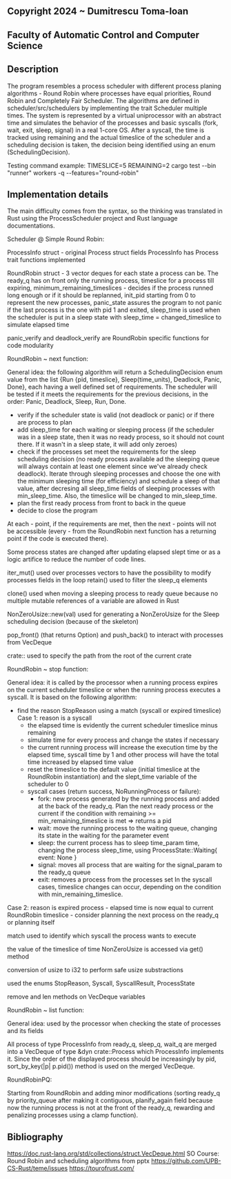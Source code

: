 ## Copyright 2024 ~ Dumitrescu Toma-Ioan

## Faculty of Automatic Control and Computer Science

## Description

The program resembles a process scheduler with different process
planing algorithms - Round Robin where processes have equal priorities,
Round Robin and Completely Fair Scheduler. The algorithms are defined
in scheduler/src/schedulers by implementing the trait Scheduler multiple
times. The system is represented by a virtual uniprocessor with an abstract
time and simulates the behavior of the processes and basic syscalls (fork,
wait, exit, sleep, signal) in a real 1-core OS. After a syscall, the time
is tracked using remaining and the actual timeslice of the scheduler and
a scheduling decision is taken, the decision being identified using an
enum (SchedulingDecision).

Testing command example:
TIMESLICE=5 REMAINING=2 cargo test --bin "runner" workers -q --features="round-robin"


## Implementation details

The main difficulty comes from the syntax, so the thinking was translated in Rust
using the ProcessScheduler project and Rust language documentations.

Scheduler @ Simple Round Robin:

ProcessInfo struct - original Process struct fields
ProcessInfo has Process trait functions implemented

RoundRobin struct - 3 vector deques for each state
a process can be. The ready_q has on front only the
running process, timeslice for a process till
expiring, minimum_remaining_timeslices - decides if the
process runned long enough or if it should be replanned,
init_pid starting from 0 to represent the new processes,
panic_state assures the program to not panic if the last
process is the one with pid 1 and exited, sleep_time is
used when the scheduler is put in a sleep state with
sleep_time = changed_timeslice to simulate elapsed time

panic_verify and deadlock_verify are RoundRobin specific
functions for code modularity

RoundRobin ~ next function:

General idea: the following algorithm will return a SchedulingDecision
enum value from the list {Run {pid, timeslice}, Sleep(time_units),
Deadlock, Panic, Done}, each having a well defined set of requirements.
The scheduler will be tested if it meets the requirements for the
previous decisions, in the order: Panic, Deadlock, Sleep, Run, Done.

- verify if the scheduler state is valid (not deadlock or panic) or
if there are process to plan
- add sleep_time for each waiting or sleeping process (if the
scheduler was in a sleep state, then it was no ready process, so
it should not count there. If it wasn't in a sleep state, it
will add only zeroes)
- check if the processes set meet the requirements for the
sleep scheduling decision (no ready process available ad the
sleeping queue will always contain at least one element since
we've already check deadlock). Iterate through sleeping processes
and choose the one with the minimum sleeping time (for efficiency)
and schedule a sleep of that value, after decresing all sleep_time
fields of sleeping processes with min_sleep_time. Also, the timeslice
will be changed to min_sleep_time.
- plan the first ready process from front to back in the queue
- decide to close the program

At each - point, if the requirements are met, then the next - points
will not be accessible (every - from the RoundRobin next function has
a returning point if the code is executed there).

Some process states are changed after updating elapsed slept time or
as a logic artifice to reduce the number of code lines.

iter_mut() used over processes vectors to have the possibility to modify
processes fields in the loop
retain() used to filter the sleep_q elements

clone() used when moving a sleeping process to ready queue because no
multiple mutable references of a variable are allowed in Rust

NonZeroUsize::new(val) used for generating a NonZeroUsize for the
Sleep scheduling decision (because of the skeleton)

pop_front() (that returns Option) and push_back() to interact with
processes from VecDeque

crate:: used to specify the path from the root of the current crate

RoundRobin ~ stop function:

General idea: it is called by the processor when a running process
expires on the current scheduler timeslice or when the running
process executes a syscall. It is based on the following algorithm:

- find the reason StopReason using a match (syscall or expired timeslice)
Case 1: reason is a syscall
    - the elapsed time is evidently the current scheduler timeslice
minus remaining
    - simulate time for every process and change the states if necessary
    - the current running process will increase the execution time by the
elapsed time, syscall time by 1 and other process will have the total time increased
by elapsed time value
    - reset the timeslice to the default value (initial timeslice at the RoundRobin
instantiation) and the slept_time variable of the scheduler to 0
    - syscall cases (return success, NoRunningProcess or failure):
        - fork: new process generated by the running process and added at the back
        of the ready_q. Plan the next ready process or the current if the condition
        with remaining >= min_remaining_timeslice is met => returns a pid
        - wait: move the running process to the waiting queue, changing its state
        in the waiting for the parameter event
        - sleep: the current process has to sleep time_param time, changing the
process sleep_time, using ProcessState::Waiting{ event: None }
        - signal: moves all process that are waiting for the signal_param to the
ready_q queue
        - exit: removes a process from the processes set
        In the syscall cases, timeslice changes can occur, depending on the condition
with min_remaining_timeslice.

Case 2: reason is expired process
    - elapsed time is now equal to current RoundRobin timeslice
    - consider planning the next process on the ready_q or planning itself

match used to identify which syscall the process wants to execute

the value of the timeslice of time NonZeroUsize is accessed via get() method

conversion of usize to i32 to perform safe usize substractions

used the enums StopReason, Syscall, SyscallResult, ProcessState

remove and len methods on VecDeque variables

RoundRobin ~ list function:

General idea: used by the processor when checking the state of
processes and its fields

All process of type ProcessInfo from ready_q, sleep_q, wait_q are merged
into a VecDeque of type &dyn crate::Process which ProcessInfo implements it.
Since the order of the displayed process should be increasingly by pid, 
sort_by_key(|p| p.pid()) method is used on the merged VecDeque.

RoundRobinPQ:

Starting from RoundRobin and adding minor modifications (sorting ready_q by
priority_queue after making it contiguous, planify_again field because now
the running process is not at the front of the ready_q, rewarding and
penalizing processes using a clamp function).

## Bibliography
https://doc.rust-lang.org/std/collections/struct.VecDeque.html
SO Course: Round Robin and scheduling algorithms from pptx
https://github.com/UPB-CS-Rust/teme/issues
https://tourofrust.com/
